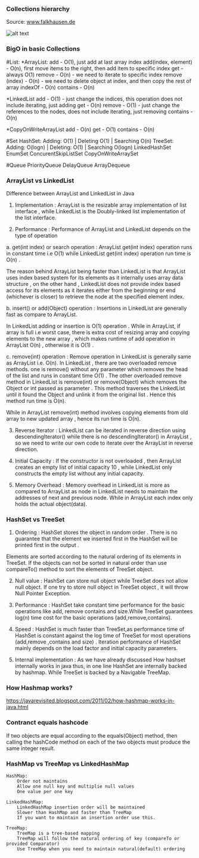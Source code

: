 ### Collections hierarchy

Source: www.falkhausen.de

![alt text][logo]

[logo]: http://www.falkhausen.de/Java-8/java.util/Collection-Hierarchy.png "Logo Title Text 2"

### BigO in basic Collections
#List:
*ArrayList:
add - O(1), just add at last array index
add(index, element) - O(n), first move items to the right, then add item to specific index
get - always O(1)
remove - O(n) - we need to iterate to specific index
remove (index) - O(n) - we need to delete object at index, and then copy the rest of array
indexOf - O(n)
contains - O(n)

*LinkedList
add - O(1) - just change the indices, this operation does not include iterating, just adding
get - O(n)
remove - O(1) - just change the references to the nodes, does not include iterating, just removing
contains - O(n)

*CopyOnWriteArrayList
add - O(n)
get - O(1)
contains - O(n)


#Set
HashSet: Adding: O(1) | Deleting O(1) | Searching O(n)
TreeSet: Adding: O(logn) | Deleting: O(1) | Searching O(logn)
LinkedHashSet
EnumSet
ConcurentSkipListSet
CopyOnWriteArraySet


#Queue
PriorityQueue
DelayQueue
ArrayDequeue

### ArrayList vs LinkedList

Difference between ArrayList and LinkedList in Java

1. Implementation :  ArrayList is the resizable array implementation of list interface , while LinkedList is the Doubly-linked list implementation of the list interface.

2. Performance  :  Performance of ArrayList and LinkedList depends on the type of operation

a. get(int index) or search operation :  ArrayList get(int index) operation runs in constant time i.e O(1)  while LinkedList get(int index) operation run time is O(n) .

The reason behind ArrayList being faster than LinkedList is that ArrayList uses index based system for its elements as it internally uses array data structure , on the other hand ,
LinkedList does not provide index based access for its elements as it iterates either from the beginning or end (whichever is closer) to retrieve the node at the specified element index.

b. insert() or add(Object) operation :  Insertions in LinkedList are generally fast as compare to ArrayList.

In LinkedList adding or insertion is O(1) operation . While in ArrayList, if array is full i.e worst case,  there is extra cost of  resizing array and copying elements to the new array , which makes runtime of add operation in ArrayList O(n) , otherwise it is O(1) .

c. remove(int) operation :  Remove operation in LinkedList is generally same as ArrayList i.e. O(n).
In LinkedList , there are two overloaded remove methods. one is remove() without any parameter which removes the head of the list and runs in constant time O(1) .
The other overloaded remove method in LinkedList is remove(int) or remove(Object) which removes the Object or int passed as parameter . This method traverses the LinkedList until it found the Object and unlink it from the original list . Hence this method run time is O(n).

While in ArrayList remove(int) method involves copying elements from old array to new updated array , hence its run time is O(n).

3.  Reverse  Iterator :  LinkedList can be iterated in reverse direction using descendingIterator() while there is no descendingIterator() in ArrayList , so we need to write our own code to iterate over the ArrayList in reverse direction.

4. Initial Capacity :  If the constructor  is not overloaded , then ArrayList creates an empty list of initial capacity 10 , while LinkedList  only constructs the empty list without any initial capacity.

5. Memory Overhead :  Memory overhead in LinkedList is more as compared to ArrayList as node in LinkedList needs to maintain the addresses of next and previous node. While in ArrayList  each index only holds the actual object(data).

### HashSet vs TreeSet

1. Ordering : HashSet stores the object in random order . There is no guarantee that the element we  inserted first in the HashSet  will be printed first in the output . 

Elements are sorted according to the natural ordering of its elements in TreeSet. If the objects can not
be sorted in natural order than use compareTo() method to sort the elements of TreeSet object.

2. Null value :   HashSet can store null object while TreeSet does not allow null object. If one try to store null object in TreeSet object , it will throw Null Pointer Exception.

3. Performance : HashSet take constant time performance for the basic operations like add, remove contains and  size.While TreeSet guarantees log(n) time cost for the basic operations (add,remove,contains).

4. Speed : HashSet is much faster than TreeSet,as performance time of HashSet is constant against the log time of TreeSet for most operations (add,remove ,contains and size) . Iteration performance of HashSet mainly depends on the load factor and initial capacity parameters.

5. Internal implementation :  As we have already discussed How hashset internally works in java thus, in one line HashSet are internally backed by hashmap. While TreeSet is backed by a  Navigable  TreeMap. 

### How Hashmap works?
https://javarevisited.blogspot.com/2011/02/how-hashmap-works-in-java.html


### Contranct equals hashcode
If two objects are equal according to the equals(Object) method, then calling the hashCode method on each of the two objects must produce the same integer result.


### HashMap vs TreeMap vs LinkedHashMap


    HashMap:
        Order not maintains
        Allow one null key and multiplie null values
        One value per one key

    LinkedHashMap:
        LinkedHashMap insertion order will be maintained
        Slower than HashMap and faster than TreeMap
        If you want to maintain an insertion order use this.

    TreeMap:
        TreeMap is a tree-based mapping
        TreeMap will follow the natural ordering of key (compareTo or provided Comparator)
        Use TreeMap when you need to maintain natural(default) ordering

